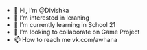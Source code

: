 - 👋 Hi, I’m @Divishka
- 👀 I’m interested in leraning
- 🌱 I’m currently learning in School 21
- 💞️ I’m looking to collaborate on Game Project
- 📫 How to reach me vk.com/awhana

<!-- ![awhana's stats](https://badge42.herokuapp.com/api/stats/awhana) -->
